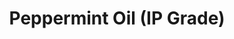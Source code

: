 ---
name: Peppermint Oil (IP Grade)
title: Peppermint Oil (IP Grade)
details:
  - detail:
      key: "Usage/Application"
      value: "Aromatherapy"
  - detail:
      key: "Grade Standard"
      value: "Natural"
  - detail:
      key: "Botanical Name"
      value: "Pelargonium Graveolens"
  - detail:
      key: "Physical State"
      value: "Liquid"
  - detail:
      key: "Plant Part"
      value: "Leaves"
  - detail:
      key: "Purity"
      value: "L-40"
  - detail:
      key: "Brand"
      value: "Natural Aroma"
  - detail:
      key: "Packaging Size Kg"
      value: "5, 25, 200 Kg"
  - detail:
      key: "Packaging Type"
      value: "Can, Barrel"
showOnHome: false
thumbnail: https://4.imimg.com/data4/GI/PN/MY-3823480/peppermint-essential-oil-500x500.jpg
productImages:
  - ""
category: essential oil
---